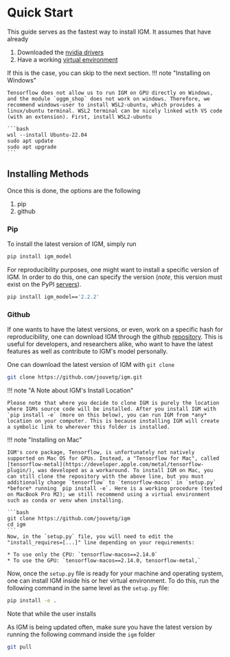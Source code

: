 

# Quick Start

This guide serves as the fastest way to install IGM. It assumes that have already

1. Downloaded the [nvidia drivers](other/nvidia_drivers.md)
2. Have a working [virtual environment](other/virtual_environment.md)

If this is the case, you can skip to the next section.
!!! note "Installing on Windows"

    Tensorflow does not allow us to run IGM on GPU directly on Windows, and the module `oggm_shop` does not work on windows. Therefore, we recommend windows-user to install WSL2-ubuntu, which provides a linux/ubuntu terminal. WSL2 terminal can be nicely linked with VS code (with an extension). First, install WSL2-ubuntu

    ```bash
    wsl --install Ubuntu-22.04
    sudo apt update
    sudo apt upgrade
    ```

## Installing Methods

Once this is done, the options are the following

1. pip
2. github
<!-- 3. docker -->

<style>

.heading2 {
	color: hsl(243, 100.00%, 48.00%);
    font-weight:900;
    font-style:bold;
    font-size: 36px;
	line-height: 30px;
}

</style>


### Pip
<!-- <heading2 >Heading level 1</heading2> -->
To install the latest version of IGM, simply run

```{.bash .annotate}
pip install igm_model
```
<!-- 1. This is a code annotation -->

For reproducibility purposes, one might want to install a specific version of IGM. In order to do this, one can specify the version (*note*, this version must exist on the PyPI [servers](https://pypi.org/project/igm-model/#history)).

```{.bash .annotate}
pip install igm_model=='2.2.2'
```

### Github

If one wants to have the latest versions, or even, work on a specific hash for reproducibility, one can download IGM through the github [repository](). This is useful for developers, and researchers alike, who want to have the latest features as well as contribute to IGM's model personally.

One can download the latest version of IGM with `git clone`

```bash
git clone https://github.com/jouvetg/igm.git
```

!!! note "A Note about IGM's Install Location"

    Please note that where you decide to clone IGM is purely the location where IGMs source code will be installed. After you install IGM with `pip install -e` (more on this below), you can run IGM from *any* location on your computer. This is because installing IGM will create a symbolic link to wherever this folder is installed.

!!! note "Installing on Mac"

    IGM's core package, Tensorflow, is unfortunately not natively supported on Mac OS for GPUs. Instead, a "Tensorflow for Mac", called [tensorflow-metal](https://developer.apple.com/metal/tensorflow-plugin/), was developed as a workaround. To install IGM on Mac, you can still clone the repository with the above line, but you must additionally change `tensorflow` to `tensorflow-macos` in `setup.py` *before* running `pip install -e`. Here is a working procedure (tested on MacBook Pro M2); we still recommend using a virtual environment such as conda or venv when installing.

    ```bash
    git clone https://github.com/jouvetg/igm
    cd igm
    ```
    Now, in the `setup.py` file, you will need to edit the "install_requires=[...]" line depending on your requirements:

    * To use only the CPU: `tensorflow-macos==2.14.0`
    * To use the GPU: `tensorflow-macos==2.14.0, tensorflow-metal,`

Now, once the `setup.py` file is ready for your machine and operating system, one can install IGM inside his or her virtual environment. To do this, run the following command in the same level as the `setup.py` file:

```bash
pip install -e .
```

Note that while the user installs 

As IGM is being updated often, make sure you have the latest version by running the following command inside the `igm` folder

```bash
git pull
```

<!-- ### Docker

For even more granular control, one can opt to use the docker image instead of the github version. This maximizes the chances of reproducibility and stability as the virtual environmnet is part of the installation of IGM. ... Assuming you have [docker]() installed already, you can download the docker image through two ways

1. Docker CLI
2. DockerHub

In order to download IGM through the commandline, you can run the following command

```{.bash .annotate}
docker ...
``` -->
